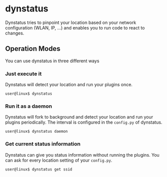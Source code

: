 # dynstatus
Dynstatus tries to pinpoint your location based on your network configuration (WLAN, IP, ...) and enables you to run code to react to changes.

## Operation Modes
You can use dynstatus in three different ways

### Just execute it
Dynstatus will detect your location and run your plugins once.  
```
user@linux$ dynstatus
```
### Run it as a daemon
Dynstatus will fork to background and detect your location and run your plugins periodically. The interval is configured in the ```config.py``` of dynstatus.
```
user@linux$ dynstatus daemon
```

### Get current status information
Dynstatus can give you status information without running the plugins. You can ask for every location setting of your ```config.py```.
```
user@linux$ dynstatus get ssid
```
